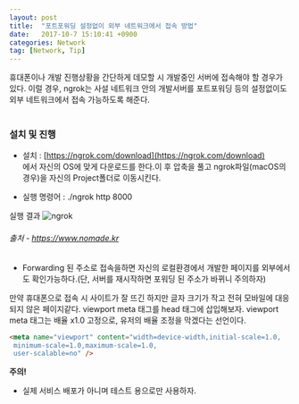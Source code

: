 ```yaml
---
layout: post
title:  "포트포워딩 설정없이 외부 네트워크에서 접속 방법"
date:   2017-10-7 15:10:41 +0900
categories: Network
tag: [Network, Tip]
---
```


휴대폰이나 개발 진행상황을 간단하게 데모할 시 개발중인 서버에 접속해야 할 경우가 있다. 이럴 경우,
ngrok는 사설 네트워크 안의 개발서버를 포트포워딩 등의 설정없이도 외부 네트워크에서 접속 가능하도록 해준다.<br><br>

### 설치 및 진행

- 설치 : [https://ngrok.com/download](https://ngrok.com/download)<br>
에서 자신의 OS에 맞게 다운로드를 한다.이 후 압축을 풀고 ngrok파일(macOS의 경우)을 자신의 Project폴더로 이동시킨다.

- 실행 명령어 : ./ngrok http 8000

실행 결과
![ngrok](../../../../assets/media/images/ngrok/ngrok00.png)
###### 출처 - https://www.nomade.kr

- Forwarding 된 주소로 접속을하면 자신의 로컬환경에서 개발한 페이지를 외부에서도 확인가능하다.(단, 서버를 재시작하면 포워딩 된 주소가 바뀌니 주의하자)

만약 휴대폰으로 접속 시 사이트가 잘 뜨긴 하지만 글자 크기가 작고 전혀 모바일에 대응되지 않은 페이지같다. viewport meta 태그를 head 태그에 삽입해보자. viewport meta 태그는 배율 x1.0 고정으로, 유저의 배율 조정을 막겠다는 선언이다.

```html
<meta name="viewport" content="width=device-width,initial-scale=1.0,
 minimum-scale=1.0,maximum-scale=1.0,
 user-scalable=no" />
```

**주의!**

- 실제 서비스 배포가 아니며 테스트 용으로만 사용하자.

